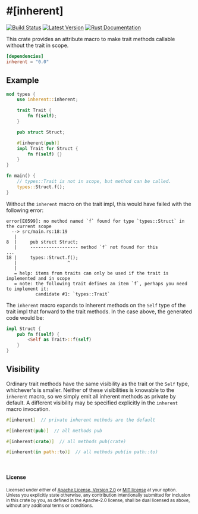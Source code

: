 \#\[inherent\]
==============

[![Build Status](https://api.travis-ci.com/dtolnay/inherent.svg?branch=master)](https://travis-ci.com/dtolnay/inherent)
[![Latest Version](https://img.shields.io/crates/v/inherent.svg)](https://crates.io/crates/inherent)
[![Rust Documentation](https://img.shields.io/badge/api-rustdoc-blue.svg)](https://docs.rs/inherent)

This crate provides an attribute macro to make trait methods callable without
the trait in scope.

```toml
[dependencies]
inherent = "0.0"
```

## Example

```rust
mod types {
    use inherent::inherent;

    trait Trait {
        fn f(self);
    }

    pub struct Struct;

    #[inherent(pub)]
    impl Trait for Struct {
        fn f(self) {}
    }
}

fn main() {
    // types::Trait is not in scope, but method can be called.
    types::Struct.f();
}
```

Without the `inherent` macro on the trait impl, this would have failed with the
following error:

```console
error[E0599]: no method named `f` found for type `types::Struct` in the current scope
  --> src/main.rs:18:19
   |
8  |     pub struct Struct;
   |     ------------------ method `f` not found for this
...
18 |     types::Struct.f();
   |                   ^
   |
   = help: items from traits can only be used if the trait is implemented and in scope
   = note: the following trait defines an item `f`, perhaps you need to implement it:
           candidate #1: `types::Trait`
```

The `inherent` macro expands to inherent methods on the `Self` type of the trait
impl that forward to the trait methods. In the case above, the generated code
would be:

```rust
impl Struct {
    pub fn f(self) {
        <Self as Trait>::f(self)
    }
}
```

## Visibility

Ordinary trait methods have the same visibility as the trait or the `Self` type,
whichever's is smaller. Neither of these visibilities is knowable to the
`inherent` macro, so we simply emit all inherent methods as private by default.
A different visibility may be specified explicitly in the `inherent` macro
invocation.

```rust
#[inherent]  // private inherent methods are the default

#[inherent(pub)]  // all methods pub

#[inherent(crate)]  // all methods pub(crate)

#[inherent(in path::to)]  // all methods pub(in path::to)
```

<br>

#### License

<sup>
Licensed under either of <a href="LICENSE-APACHE">Apache License, Version
2.0</a> or <a href="LICENSE-MIT">MIT license</a> at your option.
</sup>

<br>

<sub>
Unless you explicitly state otherwise, any contribution intentionally submitted
for inclusion in this crate by you, as defined in the Apache-2.0 license, shall
be dual licensed as above, without any additional terms or conditions.
</sub>
